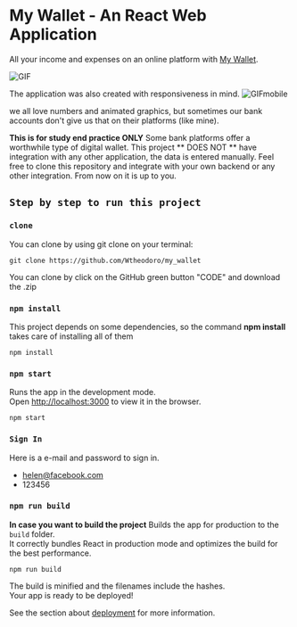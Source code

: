 # My Wallet - An React Web Application

All your income and expenses on an online platform with [My Wallet](https://angry-snyder-26ff9d.netlify.app/).

![GIF](https://github.com/Wtheodoro/my_wallet/blob/main/public/Gif/my-walletGIF.gif)

The application was also created with responsiveness in mind.
![GIFmobile](https://github.com/Wtheodoro/my_wallet/blob/main/public/Gif/mobile.gif)

we all love numbers and animated graphics, but sometimes our bank accounts don't give us that on their platforms (like mine).

**This is for study end practice ONLY** Some bank platforms offer a worthwhile type of digital wallet. This project ** DOES NOT ** have integration with any other application, the data is entered manually. Feel free to clone this repository and integrate with your own backend or any other integration. From now on it is up to you.

## `Step by step to run this project`

### `clone`
You can clone by using git clone on your terminal:

    git clone https://github.com/Wtheodoro/my_wallet

You can clone by click on the GitHub green button "CODE" and download the .zip

### `npm install`
This project depends on some dependencies, so the command **npm install** takes care of installing all of them

    npm install


### `npm start`
Runs the app in the development mode.\
Open [http://localhost:3000](http://localhost:3000) to view it in the browser.

    npm start


### `Sign In`
Here is a e-mail and password to sign in.
- helen@facebook.com
- 123456

### `npm run build`
**In case you want to build the project**
Builds the app for production to the `build` folder.\
It correctly bundles React in production mode and optimizes the build for the best performance.

    npm run build

The build is minified and the filenames include the hashes.\
Your app is ready to be deployed!

See the section about [deployment](https://facebook.github.io/create-react-app/docs/deployment) for more information.